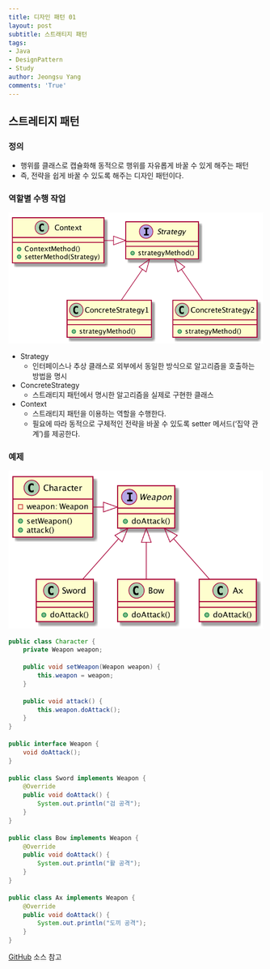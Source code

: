 ```yaml
---
title: 디자인 패턴 01
layout: post
subtitle: 스트래티지 패턴
tags:
- Java
- DesignPattern
- Study
author: Jeongsu Yang
comments: 'True'
---
```


## 스트레티지 패턴

### 정의

* 행위를 클래스로 캡슐화해 동적으로 행위를 자유롭게 바꿀 수 있게 해주는 패턴
* 즉, 전략을 쉽게 바꿀 수 있도록 해주는 디자인 패턴이다.

### 역할별 수행 작업

![Strategy](/assets/post/designpattern/Strategy.png)

* Strategy
  * 인터페이스나 추상 클래스로 외부에서 동일한 방식으로 알고리즘을 호출하는 방법을 명시
* ConcreteStrategy
  * 스트래티지 패턴에서 명시한 알고리즘을 실제로 구현한 클래스
* Context
  * 스트래티지 패턴을 이용하는 역할을 수행한다.
  * 필요에 따라 동적으로 구체적인 전략을 바꿀 수 있도록 setter 메서드(‘집약 관계’)를 제공한다.

### 예제

![StrategyExample](/assets/post/designpattern/StrategyExample.png)

```java
public class Character {
    private Weapon weapon;

    public void setWeapon(Weapon weapon) {
        this.weapon = weapon;
    }

    public void attack() {
        this.weapon.doAttack();
    }
}

public interface Weapon {
    void doAttack();
}

public class Sword implements Weapon {
    @Override
    public void doAttack() {
        System.out.println("검 공격");
    }
}

public class Bow implements Weapon {
    @Override
    public void doAttack() {
        System.out.println("활 공격");
    }
}

public class Ax implements Weapon {
    @Override
    public void doAttack() {
        System.out.println("도끼 공격");
    }
}
```

[GitHub](https://github.com/jsyang-dev/study-designpattern.git) 소스 참고
